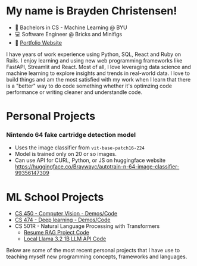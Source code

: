# My name is Brayden Christensen!

- 🏫 Bachelors in CS - Machine Learning @ BYU
- 💻 Software Engineer @ Bricks and Minifigs
- 📁 [Portfolio Website](https://dev.braydenwc.com/)

I have years of work experience using Python, SQL, React and Ruby on Rails. I enjoy learning and using new web programming frameworks like FastAPI, Streamlit and React. Most of all, I love leveraging data science and machine learning to explore insights and trends in real-world data. I love to build things and am the most satisfied with my work when I learn that there is a "better" way to do code something whether it's optimzing code performance or writing cleaner and understandle code. 

# Personal Projects

### Nintendo 64 fake cartridge detection model
- Uses the image classifier from `vit-base-patch16-224`
- Model is trained only on 20 or so images.
- Can use API for CURL, Python, or JS on huggingface website
https://huggingface.co/Braywayc/autotrain-n-64-image-classifier-99356147309

# ML School Projects

- [CS 450 - Computer Vision - Demos/Code](Computer-Vision-Projects.md)
- [CS 474 - Deep learning - Demos/Code](Deep-Learning-Projects.md)
- CS 501R - Natural Language Processing with Transformers
  - [Resume RAG Project Code](https://github.com/brayway05/rag-project)
  - [Local Llama 3.2 1B LLM API Code](https://github.com/brayway05/llm_api)

Below are some of the most recent personal projects that I have use to teaching myself new programming concepts, frameworks and languages.
